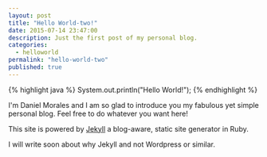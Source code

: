 ```yaml
---
layout: post
title: "Hello World-two!"
date: 2015-07-14 23:47:00
description: Just the first post of my personal blog.
categories: 
  - helloworld
permalink: "hello-world-two"
published: true
---
```


{% highlight java %}
System.out.println("Hello World!");
{% endhighlight %}

I'm Daniel Morales and I am so glad to introduce you my fabulous yet simple personal blog. Feel free to do whatever you want here!

This site is powered by [Jekyll](https://github.com/jekyll/jekyll) a blog-aware, static site generator in Ruby.

I will write soon about why Jekyll and not Wordpress or similar.
